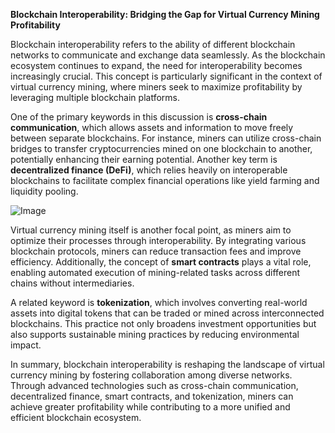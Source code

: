**Blockchain Interoperability: Bridging the Gap for Virtual Currency Mining Profitability**

Blockchain interoperability refers to the ability of different blockchain networks to communicate and exchange data seamlessly. As the blockchain ecosystem continues to expand, the need for interoperability becomes increasingly crucial. This concept is particularly significant in the context of virtual currency mining, where miners seek to maximize profitability by leveraging multiple blockchain platforms.

One of the primary keywords in this discussion is **cross-chain communication**, which allows assets and information to move freely between separate blockchains. For instance, miners can utilize cross-chain bridges to transfer cryptocurrencies mined on one blockchain to another, potentially enhancing their earning potential. Another key term is **decentralized finance (DeFi)**, which relies heavily on interoperable blockchains to facilitate complex financial operations like yield farming and liquidity pooling.

![Image](https://github.com/user-attachments/assets/31692037-0104-4703-abd1-696b6a7dd41b)

Virtual currency mining itself is another focal point, as miners aim to optimize their processes through interoperability. By integrating various blockchain protocols, miners can reduce transaction fees and improve efficiency. Additionally, the concept of **smart contracts** plays a vital role, enabling automated execution of mining-related tasks across different chains without intermediaries.

A related keyword is **tokenization**, which involves converting real-world assets into digital tokens that can be traded or mined across interconnected blockchains. This practice not only broadens investment opportunities but also supports sustainable mining practices by reducing environmental impact.

In summary, blockchain interoperability is reshaping the landscape of virtual currency mining by fostering collaboration among diverse networks. Through advanced technologies such as cross-chain communication, decentralized finance, smart contracts, and tokenization, miners can achieve greater profitability while contributing to a more unified and efficient blockchain ecosystem.